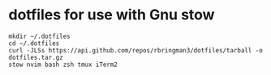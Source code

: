# dotfiles for use with Gnu stow

```
mkdir ~/.dotfiles
cd ~/.dotfiles
curl -JLSs https://api.github.com/repos/rbringman3/dotfiles/tarball -o dotfiles.tar.gz
stow nvim bash zsh tmux iTerm2
```


